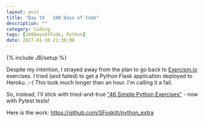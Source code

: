 ```yaml
---
layout: post
title: "Day 19   100 Days of Code"
description: ""
category: Coding
tags: [100DaysOfCode, Python]
date: 2017-01-30 21:39:00
---
```

{% include JB/setup %}

Despite my intention, I strayed away from the plan to go back to [Exercism.io](http://exercism.io/) exercises.  I tried (and failed) to get a Python Flask application deployed to Heroku.  :-(  This took much longer than an hour.  I'm calling it a fail.

So, instead, I'll stick with tried-and-true ["46 Simple Python Exercises"](http://www.ling.gu.se/~lager/python_exercises.html) - now with Pytest tests!

Here is the work:
https://github.com/SFoskitt/python_extra